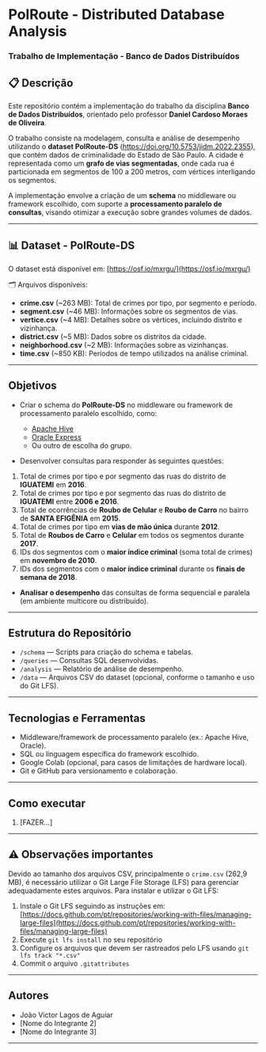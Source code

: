 # PolRoute - Distributed Database Analysis

### Trabalho de Implementação - Banco de Dados Distribuídos

## 📋 Descrição

Este repositório contém a implementação do trabalho da disciplina **Banco de Dados Distribuídos**, orientado pelo professor **Daniel Cardoso Moraes de Oliveira**.

O trabalho consiste na modelagem, consulta e análise de desempenho utilizando o **dataset PolRoute-DS** (https://doi.org/10.5753/jidm.2022.2355), que contém dados de criminalidade do Estado de São Paulo. A cidade é representada como um **grafo de vias segmentadas**, onde cada rua é particionada em segmentos de 100 a 200 metros, com vértices interligando os segmentos.

A implementação envolve a criação de um **schema** no middleware ou framework escolhido, com suporte a **processamento paralelo de consultas**, visando otimizar a execução sobre grandes volumes de dados.

---

## 📊 Dataset - PolRoute-DS

O dataset está disponível em: [https://osf.io/mxrgu/](https://osf.io/mxrgu/)

🗂️ Arquivos disponíveis:

- **crime.csv** (~263 MB): Total de crimes por tipo, por segmento e período.
- **segment.csv** (~46 MB): Informações sobre os segmentos de vias.
- **vertice.csv** (~4 MB): Detalhes sobre os vértices, incluindo distrito e vizinhança.
- **district.csv** (~5 MB): Dados sobre os distritos da cidade.
- **neighborhood.csv** (~2 MB): Informações sobre as vizinhanças.
- **time.csv** (~850 KB): Períodos de tempo utilizados na análise criminal.

---

## Objetivos

- Criar o schema do **PolRoute-DS** no middleware ou framework de processamento paralelo escolhido, como:
  - [Apache Hive](https://hive.apache.org/)
  - [Oracle Express](https://www.oracle.com/database/technologies/appdev/xe.html)
  - Ou outro de escolha do grupo.

- Desenvolver consultas para responder às seguintes questões:

1. Total de crimes por tipo e por segmento das ruas do distrito de **IGUATEMI** em **2016**.
2. Total de crimes por tipo e por segmento das ruas do distrito de **IGUATEMI** entre **2006 e 2016**.
3. Total de ocorrências de **Roubo de Celular** e **Roubo de Carro** no bairro de **SANTA EFIGÊNIA** em **2015**.
4. Total de crimes por tipo em **vias de mão única** durante **2012**.
5. Total de **Roubos de Carro** e **Celular** em todos os segmentos durante **2017**.
6. IDs dos segmentos com o **maior índice criminal** (soma total de crimes) em **novembro de 2010**.
7. IDs dos segmentos com o **maior índice criminal** durante os **finais de semana de 2018**.

- **Analisar o desempenho** das consultas de forma sequencial e paralela (em ambiente multicore ou distribuído).

---

## Estrutura do Repositório

- `/schema` — Scripts para criação do schema e tabelas.
- `/queries` — Consultas SQL desenvolvidas.
- `/analysis` — Relatório de análise de desempenho.
- `/data` — Arquivos CSV do dataset (opcional, conforme o tamanho e uso do Git LFS).

---

## Tecnologias e Ferramentas

- Middleware/framework de processamento paralelo (ex.: Apache Hive, Oracle).
- SQL ou linguagem específica do framework escolhido.
- Google Colab (opcional, para casos de limitações de hardware local).
- Git e GitHub para versionamento e colaboração.

---

## Como executar

1. [FAZER...]

---

## ⚠️ Observações importantes

Devido ao tamanho dos arquivos CSV, principalmente o `crime.csv` (262,9 MB), é necessário utilizar o Git Large File Storage (LFS) para gerenciar adequadamente estes arquivos. Para instalar e utilizar o Git LFS:

1. Instale o Git LFS seguindo as instruções em: [https://docs.github.com/pt/repositories/working-with-files/managing-large-files](https://docs.github.com/pt/repositories/working-with-files/managing-large-files)
2. Execute `git lfs install` no seu repositório
3. Configure os arquivos que devem ser rastreados pelo LFS usando `git lfs track "*.csv"`
4. Commit o arquivo `.gitattributes`

---

## Autores

- João Victor Lagos de Aguiar
- [Nome do Integrante 2]
- [Nome do Integrante 3]

---

